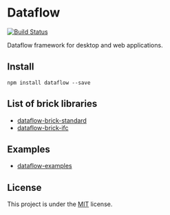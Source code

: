 # Dataflow
[![Build Status](https://travis-ci.org/julbaxter/dataflow.svg?branch=master)](https://travis-ci.org/julbaxter/dataflow)

Dataflow framework for desktop and web applications.

## Install

    npm install dataflow --save

## List of brick libraries

- [dataflow-brick-standard](https://github.com/julbaxter/dataflow-brick-standard)
- [dataflow-brick-ifc](https://github.com/julbaxter/dataflow-brick-ifc)

## Examples

- [dataflow-examples](https://github.com/julbaxter/dataflow-examples)

## License

This project is under the [MIT](./LICENSE) license.

